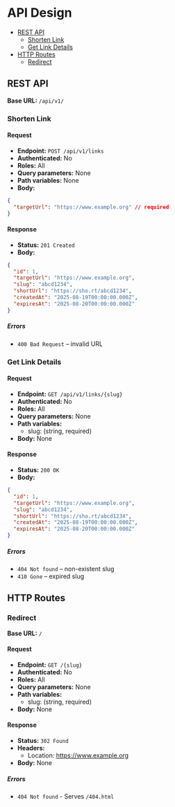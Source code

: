 # API Design

- [REST API](#rest-api)
  - [Shorten Link](#shorten-link)
  - [Get Link Details](#get-link-details)
- [HTTP Routes](#http-routes)
  - [Redirect](#redirect)

## REST API

**Base URL:** `/api/v1/`

### Shorten Link

#### Request

- **Endpoint:** `POST /api/v1/links`
- **Authenticated:** No
- **Roles:** All
- **Query parameters:** None
- **Path variables:** None
- **Body:**

```json
{
  "targetUrl": "https://www.example.org" // required
}
```

#### Response

- **Status:** `201 Created`
- **Body:**

```json
{
  "id": 1,
  "targetUrl": "https://www.example.org",
  "slug": "abcd1234",
  "shortUrl": "https://sho.rt/abcd1234",
  "createdAt": "2025-08-19T00:00:00.000Z",
  "expiresAt": "2025-08-20T00:00:00.000Z"
}
```

##### Errors

- `400 Bad Request` – invalid URL

### Get Link Details

#### Request

- **Endpoint:** `GET /api/v1/links/{slug}`
- **Authenticated:** No
- **Roles:** All
- **Query parameters:** None
- **Path variables:**
  - slug: (string, required)
- **Body:** None

#### Response

- **Status:** `200 OK`
- **Body:**

```json
{
  "id": 1,
  "targetUrl": "https://www.example.org",
  "slug": "abcd1234",
  "shortUrl": "https://sho.rt/abcd1234",
  "createdAt": "2025-08-19T00:00:00.000Z",
  "expiresAt": "2025-08-20T00:00:00.000Z"
}
```

##### Errors

- `404 Not found` – non-existent slug
- `410 Gone` – expired slug

## HTTP Routes

### Redirect

**Base URL:** `/`

#### Request

- **Endpoint:** `GET /{slug}`
- **Authenticated:** No
- **Roles:** All
- **Query parameters:** None
- **Path variables:**
  - slug: (string, required)
- **Body:** None

#### Response

- **Status:** `302 Found`
- **Headers:**
  - Location: https://www.example.org
- **Body:** None

##### Errors

- `404 Not found` - Serves `/404.html`

